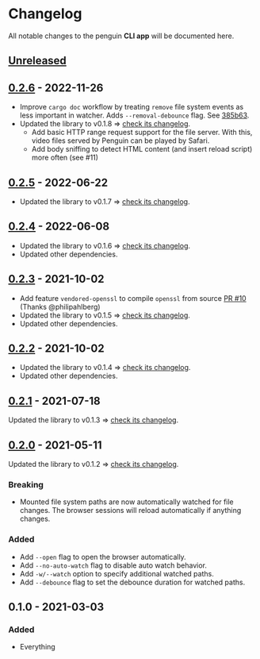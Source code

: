 # Changelog

All notable changes to the penguin **CLI app** will be documented here.


## [Unreleased]


## [0.2.6] - 2022-11-26
- Improve `cargo doc` workflow by treating `remove` file system events as less important in watcher. Adds `--removal-debounce` flag. See [385b63](https://github.com/LukasKalbertodt/penguin/commit/385b6395142aff28fa5063162a8023e1392b0cf1).
- Updated the library to v0.1.8 ⇒ [check its changelog](../lib/CHANGELOG.md#017---2022-06-22).
  - Add basic HTTP range request support for the file server. With this, video files served by Penguin can be played by Safari.
  - Add body sniffing to detect HTML content (and insert reload script) more often (see #11)

## [0.2.5] - 2022-06-22

- Updated the library to v0.1.7 ⇒ [check its changelog](../lib/CHANGELOG.md#017---2022-06-22).

## [0.2.4] - 2022-06-08

- Updated the library to v0.1.6 ⇒ [check its changelog](../lib/CHANGELOG.md#016---2022-06-08).
- Updated other dependencies.

## [0.2.3] - 2021-10-02

- Add feature `vendored-openssl` to compile `openssl` from source
  [PR #10](https://github.com/LukasKalbertodt/penguin/pull/10) (Thanks @philipahlberg)
- Updated the library to v0.1.5 ⇒ [check its changelog](../lib/CHANGELOG.md#014---2021-09-02).
- Updated other dependencies.

## [0.2.2] - 2021-10-02

- Updated the library to v0.1.4 ⇒ [check its changelog](../lib/CHANGELOG.md#014---2021-09-02).
- Updated other dependencies.


## [0.2.1] - 2021-07-18

Updated the library to v0.1.3 ⇒ [check its changelog](../lib/CHANGELOG.md#013---2021-07-18).


## [0.2.0] - 2021-05-11

Updated the library to v0.1.2 ⇒ [check its changelog](../lib/CHANGELOG.md#012---2021-05-10).

### Breaking
- Mounted file system paths are now automatically watched for file changes. The
  browser sessions will reload automatically if anything changes.

### Added
- Add `--open` flag to open the browser automatically.
- Add `--no-auto-watch` flag to disable auto watch behavior.
- Add `-w/--watch` option to specify additional watched paths.
- Add `--debounce` flag to set the debounce duration for watched paths.


## 0.1.0 - 2021-03-03
### Added
- Everything


[Unreleased]: https://github.com/LukasKalbertodt/penguin/compare/app-v0.2.6...HEAD
[0.2.6]: https://github.com/LukasKalbertodt/penguin/compare/app-v0.2.5...app-v0.2.6
[0.2.5]: https://github.com/LukasKalbertodt/penguin/compare/app-v0.2.4...app-v0.2.5
[0.2.4]: https://github.com/LukasKalbertodt/penguin/compare/app-v0.2.3...app-v0.2.4
[0.2.3]: https://github.com/LukasKalbertodt/penguin/compare/app-v0.2.2...app-v0.2.3
[0.2.2]: https://github.com/LukasKalbertodt/penguin/compare/app-v0.2.1...app-v0.2.2
[0.2.1]: https://github.com/LukasKalbertodt/penguin/compare/app-v0.2.0...app-v0.2.1
[0.2.0]: https://github.com/LukasKalbertodt/penguin/compare/app-v0.1.0...app-v0.2.0
